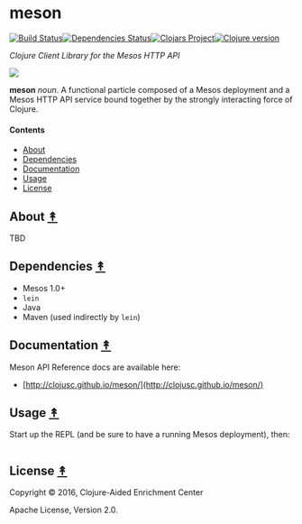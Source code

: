 # meson
[![Build Status][travis-badge]][travis][![Dependencies Status][deps-badge]][deps][![Clojars Project][clojars-badge]][clojars][![Clojure version][clojure-v]](project.clj)

*Clojure Client Library for the Mesos HTTP API*

[![][logo]][logo-large]

**meson** *noun*. A functional particle composed of a Mesos deployment and a Mesos HTTP API service bound together by the strongly interacting force of Clojure.


#### Contents

* [About](#about-)
* [Dependencies](#dependencies-)
* [Documentation](#documentation-)
* [Usage](#usage-)
* [License](#license-)


## About [&#x219F;](#contents)

TBD


## Dependencies [&#x219F;](#contents)

* Mesos 1.0+
* `lein`
* Java
* Maven (used indirectly by `lein`)

## Documentation [&#x219F;](#contents)

Meson API Reference docs are available here:
 * [http://clojusc.github.io/meson/](http://clojusc.github.io/meson/)


## Usage [&#x219F;](#contents)

Start up the REPL (and be sure to have a running Mesos deployment), then:

```clj

```


## License [&#x219F;](#contents)

Copyright © 2016, Clojure-Aided Enrichment Center

Apache License, Version 2.0.


<!-- Named page links below: /-->

[travis]: https://travis-ci.org/clojusc/meson
[travis-badge]: https://travis-ci.org/clojusc/meson.png?branch=master
[deps]: http://jarkeeper.com/clojusc/meson
[deps-badge]: http://jarkeeper.com/clojusc/meson/status.svg
[logo]: resources/images/Meson-nonet-spin-0-250x.png
[logo-large]: resources/images/Meson-nonet-spin-0-1000x.png
[tag-badge]: https://img.shields.io/github/tag/clojusc/meson.svg
[tag]: https://github.com/clojusc/meson/tags
[clojure-v]: https://img.shields.io/badge/clojure-1.8.0-blue.svg
[clojars]: https://clojars.org/meson
[clojars-badge]: https://img.shields.io/clojars/v/meson.svg
